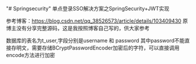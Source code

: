 "# Springsecurity" 
单点登录SSO解决方案之SpringSecurity+JWT实现

参考博客：https://blog.csdn.net/qq_38526573/article/details/103409430
原博主没有分享完整源码，这是我按照博客自己写的，供大家参考


数据库的表名为t_user,字段分别是username 和 password
其中password不能直接存明文，需要存储BCryptPasswordEncoder加密后的字符，可以直接调用encode方法进行加密
